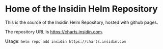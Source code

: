 # Home of the Insidin Helm Repository

This is the source of the Insidin Helm Repository, hosted with github pages.

The repository URL is https://charts.insidin.com.

Usage: `helm repo add insidin https://charts.insidin.com`
